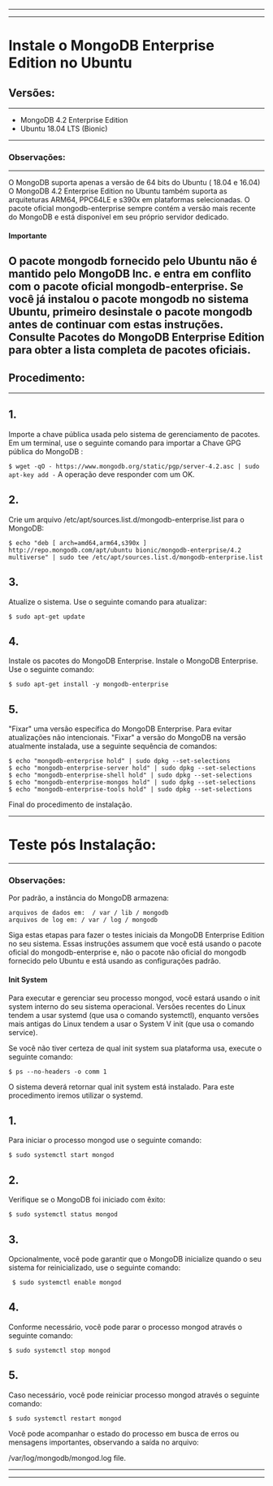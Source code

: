 ----
----
# Instale o MongoDB Enterprise Edition no Ubuntu 
## Versões:
---
- MongoDB 4.2 Enterprise Edition
- Ubuntu 18.04 LTS (Bionic)
---
### Observações:
---
O MongoDB suporta apenas a versão de 64 bits do Ubuntu ( 18.04 e 16.04)
O MongoDB 4.2 Enterprise Edition no Ubuntu também suporta as arquiteturas ARM64, PPC64LE e s390x em plataformas selecionadas.
O pacote oficial mongodb-enterprise sempre contém a versão mais recente do MongoDB e está disponível em seu próprio servidor dedicado.
#### Importante
O pacote mongodb fornecido pelo Ubuntu não é mantido pelo MongoDB Inc. e entra em conflito com o pacote oficial mongodb-enterprise. Se você já instalou o pacote mongodb no sistema Ubuntu, primeiro desinstale o pacote mongodb antes de continuar com estas instruções.
Consulte Pacotes do MongoDB Enterprise Edition para obter a lista completa de pacotes oficiais.
----

## Procedimento:
---

## 1. 
Importe a chave pública usada pelo sistema de gerenciamento de pacotes.
Em um terminal, use o seguinte comando para importar a Chave GPG pública do MongoDB :

`
$ wget -qO - https://www.mongodb.org/static/pgp/server-4.2.asc | sudo apt-key add -
`
A operação deve responder com um OK.

## 2.
Crie um arquivo /etc/apt/sources.list.d/mongodb-enterprise.list para o MongoDB:

 `$ echo "deb [ arch=amd64,arm64,s390x ] http://repo.mongodb.com/apt/ubuntu bionic/mongodb-enterprise/4.2 multiverse" | sudo tee /etc/apt/sources.list.d/mongodb-enterprise.list`

## 3. 
Atualize o sistema.
Use o seguinte comando para atualizar:

 `$ sudo apt-get update`

## 4.
Instale os pacotes do MongoDB Enterprise.
Instale o MongoDB Enterprise.
Use o seguinte comando:

 `$ sudo apt-get install -y mongodb-enterprise`

## 5.
"Fixar" uma versão específica do MongoDB Enterprise.
Para evitar atualizações não intencionais. "Fixar" a versão do MongoDB na versão atualmente instalada, use a seguinte sequência de comandos:

```
$ echo "mongodb-enterprise hold" | sudo dpkg --set-selections
$ echo "mongodb-enterprise-server hold" | sudo dpkg --set-selections
$ echo "mongodb-enterprise-shell hold" | sudo dpkg --set-selections
$ echo "mongodb-enterprise-mongos hold" | sudo dpkg --set-selections
$ echo "mongodb-enterprise-tools hold" | sudo dpkg --set-selections
```
Final do procedimento de instalação.



---
# Teste pós Instalação:
---
### Observações:

Por padrão, a instância do MongoDB armazena:

    arquivos de dados em:  / var / lib / mongodb
    arquivos de log em: / var / log / mongodb
    
Siga estas etapas para fazer o testes iniciais da MongoDB Enterprise Edition no seu sistema. Essas instruções assumem que você está usando o pacote oficial do mongodb-enterprise e, não o pacote não oficial do mongodb fornecido pelo Ubuntu e está usando as configurações padrão.
#### Init System
Para executar e gerenciar seu processo mongod, você estará usando o init system interno do seu sistema operacional. Versões recentes do Linux tendem a usar systemd (que usa o comando systemctl), enquanto versões mais antigas do Linux tendem a usar o System V init (que usa o comando service).

Se você não tiver certeza de qual init system sua plataforma usa, execute o seguinte comando:

`$ ps --no-headers -o comm 1`

O sistema deverá retornar qual init system está instalado.
Para este procedimento iremos utilizar o systemd.

## 1.
Para iniciar o processo mongod use o seguinte comando:

`$ sudo systemctl start mongod`

## 2.
Verifique se o MongoDB foi iniciado com êxito:

`$ sudo systemctl status mongod`

## 3.
Opcionalmente, você pode garantir que o MongoDB inicialize quando o seu sistema for reinicializado, use o seguinte comando:

 ` $ sudo systemctl enable mongod`

## 4.
Conforme necessário, você pode parar o processo mongod através o seguinte comando:

 `$ sudo systemctl stop mongod`

## 5.
Caso necessário, você pode reiniciar processo mongod através o seguinte comando:

`$ sudo systemctl restart mongod`

Você pode acompanhar o estado do processo em busca de erros ou mensagens importantes, observando a saída no arquivo:

/var/log/mongodb/mongod.log file.

---
---



